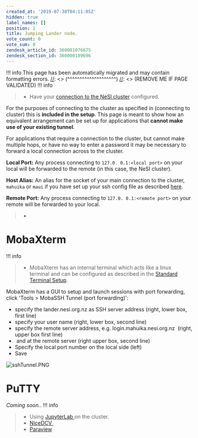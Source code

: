 ```yaml
---
created_at: '2019-07-30T04:11:05Z'
hidden: true
label_names: []
position: 1
title: Jumping Lander node.
vote_count: 0
vote_sum: 0
zendesk_article_id: 360001076675
zendesk_section_id: 360000189696
---
```



[//]: <> (REMOVE ME IF PAGE VALIDATED)
[//]: <> (vvvvvvvvvvvvvvvvvvvv)
!!! info
    This page has been automatically migrated and may contain formatting errors.
[//]: <> (^^^^^^^^^^^^^^^^^^^^)
[//]: <> (REMOVE ME IF PAGE VALIDATED)
!!! info
>
> -   Have your [connection to the NeSI
>     cluster](https://support.nesi.org.nz/hc/en-gb/articles/360000625535-Standard-Terminal-Setup)
>     configured.

For the purposes of connecting to the cluster as specified in
(connecting to cluster) this is **included in the setup**. This page is
meant to show how an equivalent arrangement can be set up for
applications that **cannot make use of your existing tunnel**.

For applications that require a connection to the cluster, but cannot
make multiple hops, or have no way to enter a password it may be
necessary to forward a local connection across to the cluster.

**Local Port:** Any process connecting to `127.0. 0.1:<local port>` on
your local will be forwarded to the remote (in this case, the NeSI
cluster).

**Host Alias:** An alias for the socket of your main connection to the
cluster, `mahuika` or `maui` if you have set up your ssh config file as
described
[here](https://support.nesi.org.nz/hc/en-gb/articles/360000625535).

**Remote Port:** Any process connecting to `127.0. 0.1:<remote port>` on
your remote will be forwarded to your local.

> -   

# MobaXterm
!!! info
>
> -   MobaXterm has an internal terminal which acts like a linux
>     terminal and can be configured as described in the [Standard
>     Terminal
>     Setup](https://support.nesi.org.nz/hc/en-gb/articles/360000625535). 

MobaXterm has a GUI to setup and launch sessions with port forwarding,
click 'Tools &gt; MobaSSH Tunnel (port forwarding)':

-   specify the lander.nesi.org.nz as SSH server address (right, lower
    box, first line)
-   specify your user name (right, lower box, second line)
-   specify the remote server address, e.g. login.mahuika.nesi.org.nz 
    (right, upper box first line)
-    and at the remote server (right upper box, second line)
-   Specify the local port number on the local side (left)
-   Save

![sshTunnel.PNG](../../../assets/images/sshTunnel_0_0_0.PNG)

# PuTTY

*Coming soon..*
!!! info
>
> -   Using
>     [JupyterLab ](https://support.nesi.org.nz/hc/en-gb/articles/360001093315)on
>     the cluster.
> -   [NiceDCV ](https://support.nesi.org.nz/hc/en-gb/articles/360000719156)
> -   [Paraview](https://support.nesi.org.nz/hc/en-gb/articles/360001002956-ParaView)
